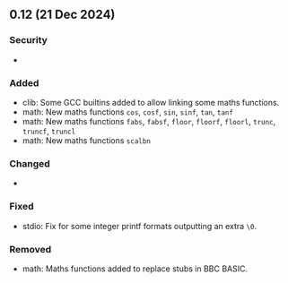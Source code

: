 ## 0.12 (21 Dec 2024)

### Security
- 

### Added
- clib: Some GCC builtins added to allow linking some maths functions.
- math: New maths functions `cos`, `cosf`, `sin`, `sinf`, `tan`, `tanf`
- math: New maths functions `fabs`, `fabsf`, `floor`, `floorf`, `floorl`, `trunc`, `truncf`, `truncl`
- math: New maths functions `scalbn`

### Changed
- 

### Fixed
- stdio: Fix for some integer printf formats outputting an extra `\0`.

### Removed
- math: Maths functions added to replace stubs in BBC BASIC.
